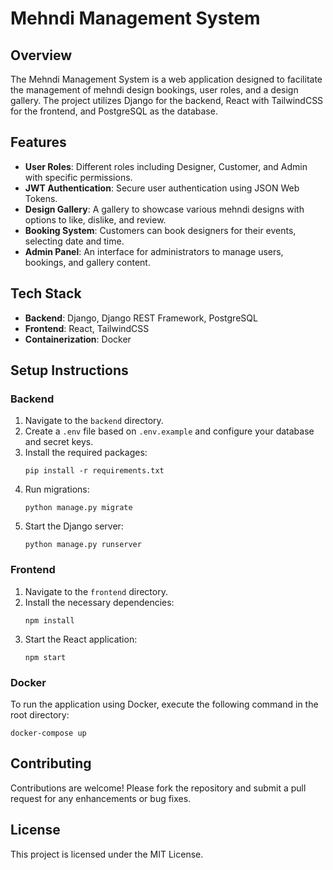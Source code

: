 # Mehndi Management System

## Overview
The Mehndi Management System is a web application designed to facilitate the management of mehndi design bookings, user roles, and a design gallery. The project utilizes Django for the backend, React with TailwindCSS for the frontend, and PostgreSQL as the database.

## Features
- **User Roles**: Different roles including Designer, Customer, and Admin with specific permissions.
- **JWT Authentication**: Secure user authentication using JSON Web Tokens.
- **Design Gallery**: A gallery to showcase various mehndi designs with options to like, dislike, and review.
- **Booking System**: Customers can book designers for their events, selecting date and time.
- **Admin Panel**: An interface for administrators to manage users, bookings, and gallery content.

## Tech Stack
- **Backend**: Django, Django REST Framework, PostgreSQL
- **Frontend**: React, TailwindCSS
- **Containerization**: Docker

## Setup Instructions

### Backend
1. Navigate to the `backend` directory.
2. Create a `.env` file based on `.env.example` and configure your database and secret keys.
3. Install the required packages:
   ```
   pip install -r requirements.txt
   ```
4. Run migrations:
   ```
   python manage.py migrate
   ```
5. Start the Django server:
   ```
   python manage.py runserver
   ```

### Frontend
1. Navigate to the `frontend` directory.
2. Install the necessary dependencies:
   ```
   npm install
   ```
3. Start the React application:
   ```
   npm start
   ```

### Docker
To run the application using Docker, execute the following command in the root directory:
```
docker-compose up
```

## Contributing
Contributions are welcome! Please fork the repository and submit a pull request for any enhancements or bug fixes.

## License
This project is licensed under the MIT License.